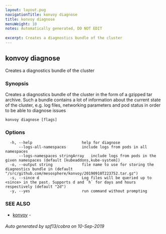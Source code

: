 ```yaml
---
layout: layout.pug
navigationTitle: konvoy diagnose
title: konvoy diagnose
menuWeight: 10
notes: Automatically generated, DO NOT EDIT
 
excerpt: Creates a diagnostics bundle of the cluster
---
```


## konvoy diagnose

Creates a diagnostics bundle of the cluster

### Synopsis

Creates a diagnostics bundle of the cluster in the form of a gzipped tar archive. Such a bundle contains a lot of information about the current state of the cluster, e.g. log files, networking parameters and pod status in order to be able to diagnose issues

```
konvoy diagnose [flags]
```

### Options

```
  -h, --help                      help for diagnose
      --logs-all-namespaces       include logs from pods in all namespaces
      --logs-namespaces stringArray   include logs from pods in the given namespaces (default [kubeaddons,kube-system])
  -o, --output string             file name to use for storing the diagnostics bundle in (default "/src/github.com/mesosphere/konvoy/20190910T223752.tar.gz")
  -s, --since d                   Log files will be queried up to <since> in the past. Supports d and `h` for days and hours respectively (default "2d")
  -y, --yes                       run command without prompting
```

### SEE ALSO

* [konvoy](../)	 -

###### Auto generated by spf13/cobra on 10-Sep-2019
